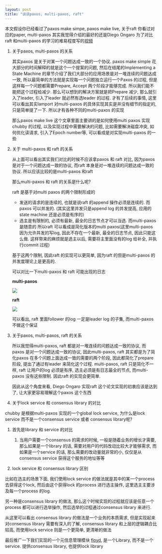 ```yaml
---
layout: post
title: "谈谈paxos, multi-paxos, raft"
---
```


本文假设你已经看过了paxos make simpe, paxos make live, 关于raft 你看过对应的paper, multi-paxos 其实我觉得介绍的最好的还是Diego Ongaro 为了对比raft 和multi-paxos 的学习的难易程度写的[视频][1]


1. 关于paxos, multi-paxos 的关系

    其实paxos 是关于对某一个问题达成一致的一个协议. paxos make simple 花大部分的时间解释的就是这个一个提案的问题, 然后在结尾的Implementing a State Machine 的章节介绍了我们大部分的应用场景是对一堆连续的问题达成一致, 所以最简单的方法就是实现每一个问题独立运行一个Paxos 的过程, 但是这样每一个问题都需要Prepare, Accept 两个阶段才能够完成. 所以我们能不能把这个过程给减少. 那么可以想到的解决方案就是把Prepare 减少, 那么就引入了leader, 引入了leader 就必然有选leader 的过程. 才有了后续的事情, 这里可以看出其实lamport 对multi-paxos 的具体实现其实是并没有细节的指定的, 只是简单提了一下. 所以才有各种不同的multi-paxos 的实现

    那么paxos make live 这个文章里面主要讲的是如何使用multi paxos 实现chubby 的过程, 以及实现过程中需要解决的问题, 比如需要解决磁盘冲突, 如何优化读请求, 引入了Epoch number等, 可以看成是对实现multi-paxos 的一些

2. 关于 multi-paxos 和 raft 的关系

    从上面可以看出其实我们对比的时候不应该拿paxos 和 raft 对比, 因为paxos 是对于一个问题达成一致的协议, 而raft 本身是对一堆连续的问题达成一致的协议. 所以应该比较的是multi-paxos 和raft

    那么multi-paxos 和 raft 的关系是什么呢?

    raft 是基于对multi paxos 的两个限制形成的

    * 发送的请求的是连续的, 也就是说raft 的append 操作必须是连续的. 而paxos 可以并发的. (其实这里并发只是append log 的并发提高, 应用的state machine 还是必须是有序的)
    * 选主是有限制的, 必须有最新, 最全的日志节点才可以当选. 而multi-paxos 是随意的
    所以raft 可以看成是简化版本的multi paxos(这里multi-paxos 因为允许并发的写log, 因此不存在一个最新, 最全的日志节点, 因此只能这么做. 这样带来的麻烦就是选主以后, 需要将主里面没有的log 给补全, 并执行commit 过程)

    基于这两个限制, 因此raft 的实现可以更简单, 因为raft 的但是multi-paxos 的并发度理论上是更高的.

    可以对比一下multi-paxos 和 raft 可能出现的日志

    **multi-paxos**

    ![](http://i.imgur.com/SsIeodM.jpg)

    **raft**

    ![](http://i.imgur.com/2KO9khV.jpg)

    可以看出, raft 里面follower 的log 一定是leader log 的子集, 而multi-paxos 不做这个保证

3. 关于paxos, multi-paxos, raft 的关系

    所以我觉得multi-paxos, raft 都是对一堆连续的问题达成一致的协议, 而paxos 是对一个问题达成一致的协议, 因此multi-paxos, raft 其实都是为了简化paxos 在多个问题上面达成一致的需要的两个阶段, 因此都简化了prepare 阶段, 提出了通过有leader 来简化这个过程. multi-paxos, raft 只是简化不一样, raft 让用户的log 必须是有序, 选主必须是有日志最全的节点, 而multi-paxos 没有这些限制. 因此raft 的实现会更简单.

    因此从这个角度来看, Diego Ongaro 实现raft 这个论文实现的初衷应该是达到了, 让大家更容易理解这个paxos 这个东西

4. 关于lock service 和 consensus library 的对比

chubby 是根据multi-paxos 实现的一个global lock service, 为什么是lock service 而不是一个consensus service 或者 consensus library呢?

1. 首先是library 和 service 的对比

    1. 当用户需要一个consensus 的需求的时候, 一般是随着业务的增长才需要, 那么如果是一个library 的话, 需要对用户的代码改动比较大才能够需求, 而如果是一个service 的话, 那么需要的改动量就非常的小, 仅仅是从consensus service 获得这个服务的地址等等
    
2. lock service 和 consensus library 区别

比如在选主的场景下面, 
我们使用lock service 的做法就是其中的某一个process 去获得这个lock, 然后由这个获得lock 的process 进行选主操作, 这里选主主要涉及每一个process 的log.

另一种是consensus library 的做法, 那么这个时候实现的过程就应该是任意一个process 都可以进行选举操作, 然后选举的过程通过consensus library 来进行.

从这里可以看出 consensus library 的做法是一个业务的本质需求, 但是实现起来对consensus library 需要有深入的了解, consensus library 和上层的逻辑耦合比较高, 而使用lock service 则是一个更简单, 更清晰的做法



最后推广一下我们实现的一个元信息管理模块 [floyd][2], 是一个Library, 而不是一个service. 提供consensus library, 也提供lock library


[1]: https://www.youtube.com/watch?v=JEpsBg0AO6o
[2]: https://github.com/baotiao/floyd


